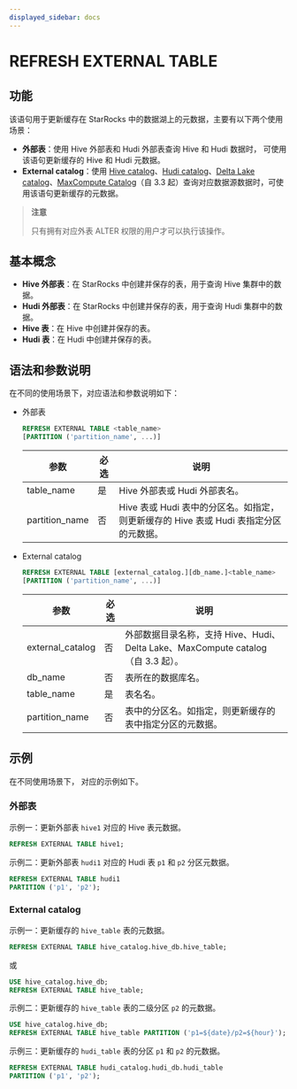 ```yaml
---
displayed_sidebar: docs
---
```


# REFRESH EXTERNAL TABLE

## 功能

该语句用于更新缓存在 StarRocks 中的数据湖上的元数据，主要有以下两个使用场景：

- **外部表**：使用 Hive 外部表和 Hudi 外部表查询 Hive 和 Hudi 数据时， 可使用该语句更新缓存的 Hive 和 Hudi 元数据。
- **External catalog**：使用 [Hive catalog](../../../data_source/catalog/hive_catalog.md)、[Hudi catalog](../../../data_source/catalog/hudi_catalog.md)、[Delta Lake catalog](../../../data_source/catalog/deltalake_catalog.md)、[MaxCompute Catalog](../../../data_source/catalog/maxcompute_catalog.md)（自 3.3 起）查询对应数据源数据时，可使用该语句更新缓存的元数据。

> **注意**
>
> 只有拥有对应外表 ALTER 权限的用户才可以执行该操作。

## 基本概念

- **Hive 外部表**：在 StarRocks 中创建并保存的表，用于查询 Hive 集群中的数据。
- **Hudi 外部表**：在 StarRocks 中创建并保存的表，用于查询 Hudi 集群中的数据。
- **Hive 表**：在 Hive 中创建并保存的表。
- **Hudi 表**：在 Hudi 中创建并保存的表。

## 语法和参数说明

在不同的使用场景下，对应语法和参数说明如下：

- 外部表

    ```SQL
    REFRESH EXTERNAL TABLE <table_name>
    [PARTITION ('partition_name', ...)]
    ```

    | **参数**       | **必选** | **说明**                                                     |
    | -------------- | -------- | ------------------------------------------------------------ |
    | table_name     | 是       | Hive 外部表或 Hudi 外部表名。                                |
    | partition_name | 否       | Hive 表或 Hudi 表中的分区名。如指定，则更新缓存的 Hive 表或 Hudi 表指定分区的元数据。 |

- External catalog

    ```SQL
    REFRESH EXTERNAL TABLE [external_catalog.][db_name.]<table_name>
    [PARTITION ('partition_name', ...)]
    ```

    | **参数**         | **必选** | **说明**                                                     |
    | ---------------- | -------- | ------------------------------------------------------------ |
    | external_catalog | 否       | 外部数据目录名称，支持 Hive、Hudi、Delta Lake、MaxCompute catalog （自 3.3 起）。                          |
    | db_name          | 否       | 表所在的数据库名。                            |
    | table_name       | 是       | 表名名。                                        |
    | partition_name   | 否       | 表中的分区名。如指定，则更新缓存的表中指定分区的元数据。 |

## 示例

在不同使用场景下， 对应的示例如下。

### 外部表

示例一：更新外部表 `hive1` 对应的 Hive 表元数据。

```SQL
REFRESH EXTERNAL TABLE hive1;
```

示例二：更新外部表 `hudi1` 对应的 Hudi 表 `p1` 和 `p2` 分区元数据。

```SQL
REFRESH EXTERNAL TABLE hudi1
PARTITION ('p1', 'p2');
```

### External catalog

示例一：更新缓存的 `hive_table` 表的元数据。

```SQL
REFRESH EXTERNAL TABLE hive_catalog.hive_db.hive_table;
```

或

```SQL
USE hive_catalog.hive_db;
REFRESH EXTERNAL TABLE hive_table;
```

示例二：更新缓存的 `hive_table` 表的二级分区 `p2` 的元数据。

```SQL
USE hive_catalog.hive_db;
REFRESH EXTERNAL TABLE hive_table PARTITION ('p1=${date}/p2=${hour}');
```

示例三：更新缓存的 `hudi_table` 表的分区 `p1` 和 `p2` 的元数据。

```SQL
REFRESH EXTERNAL TABLE hudi_catalog.hudi_db.hudi_table
PARTITION ('p1', 'p2');
```
